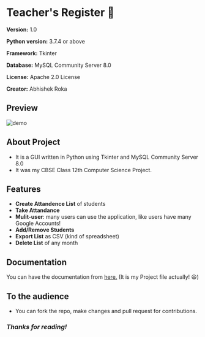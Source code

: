 # Teacher's Register 📔
<p> <strong>Version:</strong> 1.0</p>
<p><strong>Python version:</strong> 3.7.4 or above</p>
<p><strong>Framework:</strong> Tkinter</p>
<p><strong>Database:</strong> MySQL Community Server 8.0</p>
<p><strong>License:</strong> Apache 2.0 License</p>
<p><strong>Creator:</strong> Abhishek Roka</p>







## Preview 
![demo](https://github.com/20AbhishekRoka02/TeachersRegisterByAbhishekRoka/assets/75659036/fde8bff3-246f-4034-bf2b-c1cca56661c4)

## About Project
- It is a GUI written in Python using Tkinter and MySQL Community Server 8.0
- It was my CBSE Class 12th Computer Science Project.

## Features
- **Create Attandence List** of students
- **Take Attandance**
- **Mulit-user**: many users can use the application, like users have many Google Accounts!
- **Add/Remove Students**
- **Export List** as CSV (kind of spreadsheet)
- **Delete List** of any month

## Documentation
You can have the documentation from 
[here.](https://github.com/20AbhishekRoka02/TeachersRegisterByAbhishekRoka/files/12136896/CS.Project.file.Class.XII.pdf) (It is my Project file actually! 😆)

## To the audience
- You can fork the repo, make changes and pull request for contributions.

### ***Thanks for reading!***


 
